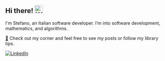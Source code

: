 <h2>Hi there! <img src="https://raw.githubusercontent.com/Tarikul-Islam-Anik/Animated-Fluent-Emojis/master/Emojis/Hand%20gestures/Waving%20Hand.png" alt="Waving Hand" width="25" height="25" /></h2>

I'm Stefano, an Italian software developer. I’m into software development, mathematics, and algorithms.

[🔗](https://ilvallod.github.io/) Check out my corner and feel free to see my posts or follow my library tips.

[![LinkedIn](https://img.shields.io/badge/-LinkedIn-0A66C2?style=flat-square&logo=linkedin&logoColor=white)](https://www.linkedin.com/in/your-linkedin-profile)
